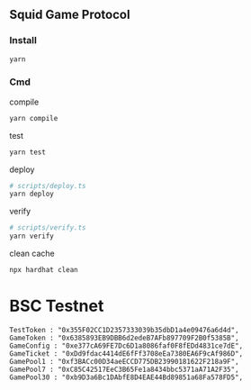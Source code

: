 ## Squid Game Protocol
### Install
```sh
yarn
```
### Cmd
compile
```sh
yarn compile
```
test
```sh
yarn test
```
deploy

```sh
# scripts/deploy.ts
yarn deploy
```
verify
```sh
# scripts/verify.ts
yarn verify
```
clean cache
```sh
npx hardhat clean
```


# BSC Testnet
```
TestToken : "0x355F02CC1D2357333039b35dbD1a4e09476a6d4d",
GameToken : "0x6385893EB9DBB6d2edeB7AFb897709F2B0f5385B",
GameConfig : "0xe377cA69FE7Dc6D1a8086faf0F8fEDd4831ce7dE",
GameTicket : "0xDd9fdac4414dE6fFf3708eEa7380EA6F9cAf986D",
GamePool1 : "0xf3BACc00D34aeECCD775DB23990181622F218a9F",
GamePool7 : "0xC85C42517EeC3B65Fe1a8434bbc5371aA71A2F35",
GamePool30 : "0xb9D3a6Bc1DAbfE8D4EAE44Bd89851a68Fa578FD5",
```